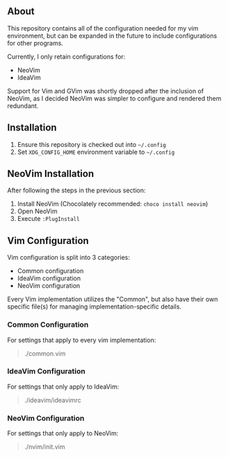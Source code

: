 ## About
This repository contains all of the configuration needed for my vim environment, but can be expanded in the future to include configurations for other programs.

Currently, I only retain configurations for:
- NeoVim
- IdeaVim

Support for Vim and GVim was shortly dropped after the inclusion of NeoVim, as I decided NeoVim was simpler to configure and rendered them redundant.

## Installation
1. Ensure this repository is checked out into `~/.config`
2. Set `XDG_CONFIG_HOME` environment variable to `~/.config`

## NeoVim Installation
After following the steps in the previous section:
1. Install NeoVim (Chocolately recommended: `choco install neovim`)
2. Open NeoVim
2. Execute `:PlugInstall`

## Vim Configuration
Vim configuration is split into 3 categories:

- Common configuration
- IdeaVim configuration
- NeoVim configuration

Every Vim implementation utilizes the "Common", but also have their own specific file(s) for managing implementation-specific details.

### Common Configuration
For settings that apply to every vim implementation:
> ./common.vim

### IdeaVim Configuration
For settings that only apply to IdeaVim:
> ./ideavim/ideavimrc

### NeoVim Configuration
For settings that only apply to NeoVim:
> ./nvim/init.vim

